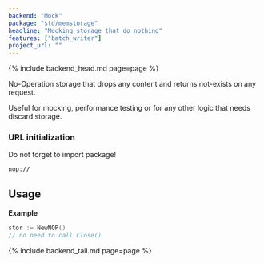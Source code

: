 ```yaml
---
backend: "Mock"
package: "std/memstorage"
headline: "Mocking storage that do nothing"
features: ["batch_writer"]
project_url: ""
---
```

{% include backend_head.md page=page %}

No-Operation storage that drops any content and returns not-exists on any request.

Useful for mocking, performance testing or for any other logic that needs discard storage.

### URL initialization

Do not forget to import package!

`nop://`


## Usage

**Example**

```go
stor := NewNOP()
// no need to call Close()
```


{% include backend_tail.md page=page %}

